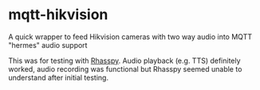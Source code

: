 # mqtt-hikvision
A quick wrapper to feed Hikvision cameras with two way audio into MQTT "hermes" audio support

This was for testing with [Rhasspy](https://rhasspy.readthedocs.io/en/latest/). Audio playback (e.g. TTS) definitely worked, audio recording was functional but Rhasspy seemed unable to understand after initial testing.
